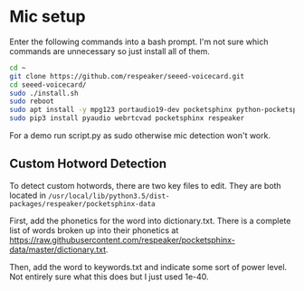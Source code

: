 # Mic setup
Enter the following commands into a bash prompt. I'm not sure which commands are unnecessary so just install all of them.


```bash
cd ~
git clone https://github.com/respeaker/seeed-voicecard.git
cd seeed-voicecard/
sudo ./install.sh
sudo reboot
sudo apt install -y mpg123 portaudio19-dev pocketsphinx python-pocketsphinx libpuse-dev
sudo pip3 install pyaudio webrtcvad pocketsphinx respeaker
```


For a demo run script.py as sudo otherwise mic detection won't work.

## Custom Hotword Detection
To detect custom hotwords, there are two key files to edit. They are both located in `/usr/local/lib/python3.5/dist-packages/respeaker/pocketsphinx-data`

First, add the phonetics for the word into dictionary.txt. There is a complete list of words broken up into their phonetics at <https://raw.githubusercontent.com/respeaker/pocketsphinx-data/master/dictionary.txt>.

Then, add the word to keywords.txt and indicate some sort of power level. Not entirely sure what this does but I just used 1e-40.

